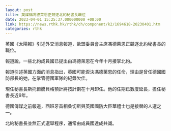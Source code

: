 ```yaml
---
layout: post
title: 英媒稱馮德萊恩正競逐北約秘書長職位
date: 2023-04-01 15:25:37.000000000 +08:00
link: https://news.rthk.hk/rthk/ch/component/k2/1694618-20230401.htm
categories: rthk
---
```


英國《太陽報》引述外交消息報道，歐盟委員會主席馮德萊恩正競逐北約秘書長的職位。

報道說，一些北約成員國已提出由馮德萊恩在今年十月接掌北約。

報道引述英國方面的消息指出，英國可能否決馮德萊恩的任命，理由是曾任德國國防部長的她，在掌管德國軍隊的紀錄欠佳。

現任秘書長斯托爾騰貝格預計將按計劃在十月卸任。他的任期已數度延長，擔任秘書長近9年。

德國傳媒之前報道，西班牙首相桑切斯與英國國防大臣華禮士也是接替的人選之一。

北約秘書長並無正式選舉程序，通常由成員國達成共識。
